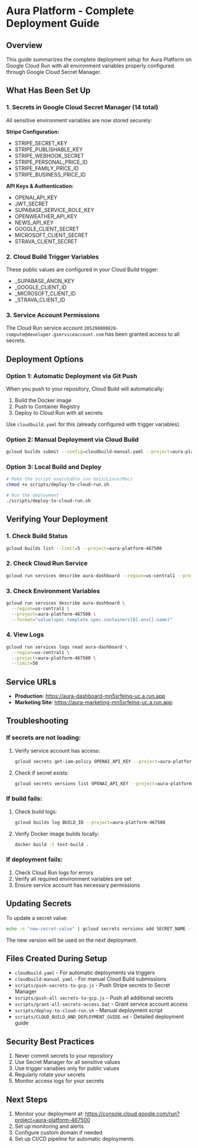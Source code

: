 # Aura Platform - Complete Deployment Guide

## Overview
This guide summarizes the complete deployment setup for Aura Platform on Google Cloud Run with all environment variables properly configured through Google Cloud Secret Manager.

## What Has Been Set Up

### 1. Secrets in Google Cloud Secret Manager (14 total)
All sensitive environment variables are now stored securely:

**Stripe Configuration:**
- STRIPE_SECRET_KEY
- STRIPE_PUBLISHABLE_KEY
- STRIPE_WEBHOOK_SECRET
- STRIPE_PERSONAL_PRICE_ID
- STRIPE_FAMILY_PRICE_ID
- STRIPE_BUSINESS_PRICE_ID

**API Keys & Authentication:**
- OPENAI_API_KEY
- JWT_SECRET
- SUPABASE_SERVICE_ROLE_KEY
- OPENWEATHER_API_KEY
- NEWS_API_KEY
- GOOGLE_CLIENT_SECRET
- MICROSOFT_CLIENT_SECRET
- STRAVA_CLIENT_SECRET

### 2. Cloud Build Trigger Variables
These public values are configured in your Cloud Build trigger:
- _SUPABASE_ANON_KEY
- _GOOGLE_CLIENT_ID
- _MICROSOFT_CLIENT_ID
- _STRAVA_CLIENT_ID

### 3. Service Account Permissions
The Cloud Run service account `205298800820-compute@developer.gserviceaccount.com` has been granted access to all secrets.

## Deployment Options

### Option 1: Automatic Deployment via Git Push
When you push to your repository, Cloud Build will automatically:
1. Build the Docker image
2. Push to Container Registry
3. Deploy to Cloud Run with all secrets

Use `cloudbuild.yaml` for this (already configured with trigger variables).

### Option 2: Manual Deployment via Cloud Build
```bash
gcloud builds submit --config=cloudbuild-manual.yaml --project=aura-platform-467500
```

### Option 3: Local Build and Deploy
```bash
# Make the script executable (on Unix/Linux/Mac)
chmod +x scripts/deploy-to-cloud-run.sh

# Run the deployment
./scripts/deploy-to-cloud-run.sh
```

## Verifying Your Deployment

### 1. Check Build Status
```bash
gcloud builds list --limit=5 --project=aura-platform-467500
```

### 2. Check Cloud Run Service
```bash
gcloud run services describe aura-dashboard --region=us-central1 --project=aura-platform-467500
```

### 3. Check Environment Variables
```bash
gcloud run services describe aura-dashboard \
  --region=us-central1 \
  --project=aura-platform-467500 \
  --format="value(spec.template.spec.containers[0].env[].name)"
```

### 4. View Logs
```bash
gcloud run services logs read aura-dashboard \
  --region=us-central1 \
  --project=aura-platform-467500 \
  --limit=50
```

## Service URLs
- **Production**: https://aura-dashboard-mn5srfeinq-uc.a.run.app
- **Marketing Site**: https://aura-marketing-mn5srfeinq-uc.a.run.app

## Troubleshooting

### If secrets are not loading:
1. Verify service account has access:
   ```bash
   gcloud secrets get-iam-policy OPENAI_API_KEY --project=aura-platform-467500
   ```

2. Check if secret exists:
   ```bash
   gcloud secrets versions list OPENAI_API_KEY --project=aura-platform-467500
   ```

### If build fails:
1. Check build logs:
   ```bash
   gcloud builds log BUILD_ID --project=aura-platform-467500
   ```

2. Verify Docker image builds locally:
   ```bash
   docker build -t test-build .
   ```

### If deployment fails:
1. Check Cloud Run logs for errors
2. Verify all required environment variables are set
3. Ensure service account has necessary permissions

## Updating Secrets

To update a secret value:
```bash
echo -n "new-secret-value" | gcloud secrets versions add SECRET_NAME --data-file=- --project=aura-platform-467500
```

The new version will be used on the next deployment.

## Files Created During Setup

- `cloudbuild.yaml` - For automatic deployments via triggers
- `cloudbuild-manual.yaml` - For manual Cloud Build submissions
- `scripts/push-secrets-to-gcp.js` - Push Stripe secrets to Secret Manager
- `scripts/push-all-secrets-to-gcp.js` - Push all additional secrets
- `scripts/grant-all-secrets-access.bat` - Grant service account access
- `scripts/deploy-to-cloud-run.sh` - Manual deployment script
- `scripts/CLOUD_BUILD_AND_DEPLOYMENT_GUIDE.md` - Detailed deployment guide

## Security Best Practices

1. Never commit secrets to your repository
2. Use Secret Manager for all sensitive values
3. Use trigger variables only for public values
4. Regularly rotate your secrets
5. Monitor access logs for your secrets

## Next Steps

1. Monitor your deployment at: https://console.cloud.google.com/run?project=aura-platform-467500
2. Set up monitoring and alerts
3. Configure custom domain if needed
4. Set up CI/CD pipeline for automatic deployments